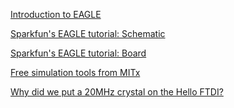 [Introduction to EAGLE](electronics_design_eagle.html)

[Sparkfun's EAGLE tutorial:
Schematic](https://learn.sparkfun.com/tutorials/using-eagle-schematic)

[Sparkfun's EAGLE tutorial:
Board](https://learn.sparkfun.com/tutorials/using-eagle-board-layout)

[Free simulation tools from
MITx](https://6002x.mitx.mit.edu/wiki/view/UsefulFreeTools)

[Why did we put a 20MHz crystal on the Hello
FTDI?](aboutClockSpeed.html)
